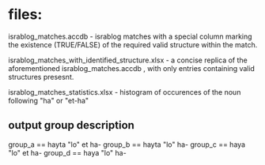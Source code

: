 files:
======

israblog_matches.accdb - israblog matches with a special column marking the existence (TRUE/FALSE) of the required valid structure within the match.

israblog_matches_with_identified_structure.xlsx - a concise replica of the aforementioned israblog_matches.accdb , with only entries containing valid structures presesnt.

israblog_matches_statistics.xlsx - histogram of occurences of the noun following "ha" or "et-ha"


output group description
------------------------
group_a == hayta "lo" et ha-
group_b == hayta "lo" 	 ha-
group_c == haya "lo" et ha-
group_d == haya "lo" 	 ha-